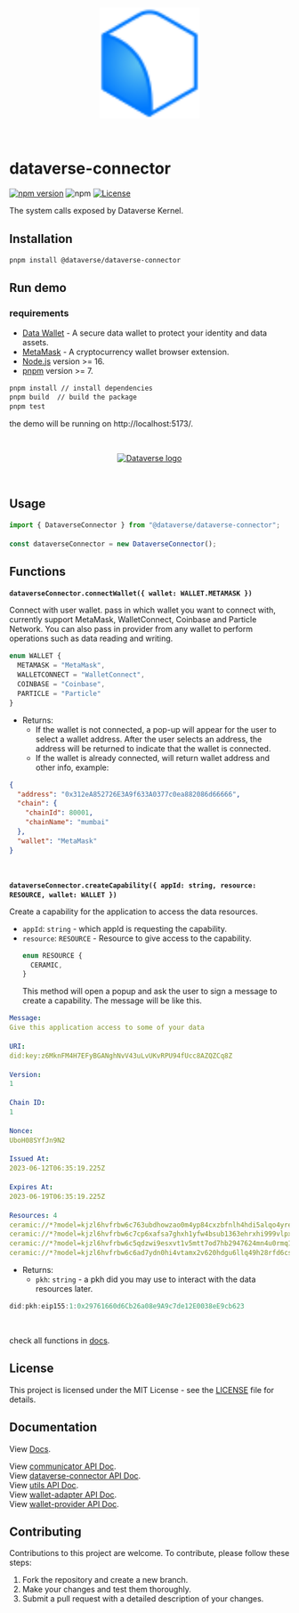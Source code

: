 <br/>
<p align="center">
<a href=" " target="_blank">
<img src="./logo.svg" width="180" alt="Dataverse logo">
</a >
</p >
<br/>

# dataverse-connector

[![npm version](https://img.shields.io/npm/v/@dataverse/dataverse-connector.svg)](https://www.npmjs.com/package/@dataverse/dataverse-connector)
![npm](https://img.shields.io/npm/dw/@dataverse/dataverse-connector)
[![License](https://img.shields.io/npm/l/@dataverse/dataverse-connector.svg)](https://github.com/dataverse-os/dataverse-connector/blob/main/LICENSE.md)

The system calls exposed by Dataverse Kernel.

## Installation

```bash
pnpm install @dataverse/dataverse-connector
```

## Run demo

### requirements

- [Data Wallet](https://chrome.google.com/webstore/detail/dataverse/kcigpjcafekokoclamfendmaapcljead) -
  A secure data wallet to protect your identity and data assets.
- [MetaMask](https://chrome.google.com/webstore/detail/metamask/nkbihfbeogaeaoehlefnkodbefgpgknn) -
  A cryptocurrency wallet browser extension.
- [Node.js](https://nodejs.org/en/) version >= 16.
- [pnpm](https://pnpm.io/) version >= 7.

```bash
pnpm install // install dependencies
pnpm build  // build the package
pnpm test
```

the demo will be running on http://localhost:5173/.

<br/>
<p align="center">
<a href=" " target="_blank">
<img src="https://s2.loli.net/2023/08/04/tlV31FdPOujJfrY.png" width="300" alt="Dataverse logo">
</a >
</p >
<br/>

## Usage

```typescript
import { DataverseConnector } from "@dataverse/dataverse-connector";

const dataverseConnector = new DataverseConnector();
```

## Functions

**`dataverseConnector.connectWallet({ wallet: WALLET.METAMASK })`**

Connect with user wallet. pass in which wallet you want to connect with,
currently support MetaMask, WalletConnect, Coinbase and Particle Network.
You can also pass in provider from any wallet to perform operations such 
as data reading and writing.

```ts
enum WALLET {
  METAMASK = "MetaMask",
  WALLETCONNECT = "WalletConnect",
  COINBASE = "Coinbase",
  PARTICLE = "Particle"
}
```

- Returns:
  - If the wallet is not connected, a pop-up will appear for the user to select
    a wallet address. After the user selects an address, the address will be
    returned to indicate that the wallet is connected.
  - If the wallet is already connected, will return wallet address and other
    info, example:

```json
{
  "address": "0x312eA852726E3A9f633A0377c0ea882086d66666",
  "chain": {
    "chainId": 80001,
    "chainName": "mumbai"
  },
  "wallet": "MetaMask"
}
```

<br>

**`dataverseConnector.createCapability({ appId: string, resource: RESOURCE, wallet: WALLET })`**

Create a capability for the application to access the data resources.

- `appId`: `string` - which appId is requesting the capability.
- `resource`: `RESOURCE` - Resource to give access to the capability.
  ```js
  enum RESOURCE {
    CERAMIC,
  }
  ```
  This method will open a popup and ask the user to sign a message to create a
  capability. The message will be like this.

```yaml
Message:
Give this application access to some of your data

URI:
did:key:z6MknFM4H7EFyBGANghNvV43uLvUKvRPU94fUcc8AZQZCq8Z

Version:
1

Chain ID:
1

Nonce:
UboH08SYfJn9N2

Issued At:
2023-06-12T06:35:19.225Z

Expires At:
2023-06-19T06:35:19.225Z

Resources: 4
ceramic://*?model=kjzl6hvfrbw6c763ubdhowzao0m4yp84cxzbfnlh4hdi5alqo4yrebmc0qpjdi5
ceramic://*?model=kjzl6hvfrbw6c7cp6xafsa7ghxh1yfw4bsub1363ehrxhi999vlpxny9k69uoxz
ceramic://*?model=kjzl6hvfrbw6c5qdzwi9esxvt1v5mtt7od7hb2947624mn4u0rmq1rh9anjcnxx
ceramic://*?model=kjzl6hvfrbw6c6ad7ydn0hi4vtamx2v620hdgu6llq49h28rfd6cs02g3cmn9za
```

- Returns:
  - `pkh`: `string` - a pkh did you may use to interact with the data resources
    later.

```js
did:pkh:eip155:1:0x29761660d6Cb26a08e9A9c7de12E0038eE9cb623
```

<br>

check all functions in [docs](https://docs.dataverse-os.com/sdk/apis).

## License

This project is licensed under the MIT License - see the [LICENSE](LICENSE.md)
file for details.

## Documentation

View [Docs](https://docs.dataverse-os.com/).  

View [communicator API Doc](https://dataverse-os.github.io/dataverse-connector/communicator/index.html).  
View [dataverse-connector API Doc](https://dataverse-os.github.io/dataverse-connector/dataverse-connector/index.html).  
View [utils API Doc](https://dataverse-os.github.io/dataverse-connector/utils/index.html).  
View [wallet-adapter API Doc](https://dataverse-os.github.io/dataverse-connector/wallet-adapter/index.html).  
View [wallet-provider API Doc](https://dataverse-os.github.io/dataverse-connector/wallet-provider/index.html).

## Contributing

Contributions to this project are welcome. To contribute, please follow these
steps:

1. Fork the repository and create a new branch.
2. Make your changes and test them thoroughly.
3. Submit a pull request with a detailed description of your changes.
